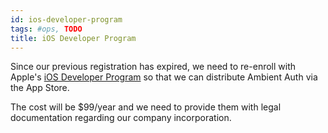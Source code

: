 ```yaml
---
id: ios-developer-program
tags: #ops, TODO
title: iOS Developer Program
---
```


Since our previous registration has expired, we need to re-enroll with Apple's [iOS Developer Program](https://developer.apple.com/programs/ios/) so that we can distribute Ambient Auth via the App Store.

The cost will be $99/year and we need to provide them with legal documentation regarding our company incorporation.